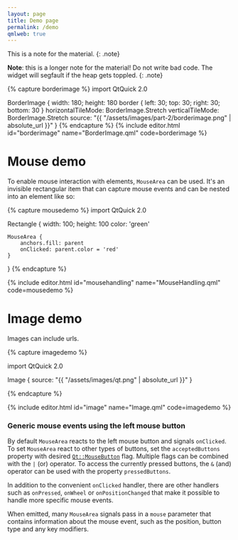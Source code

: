 ```yaml
---
layout: page
title: Demo page
permalink: /demo
qmlweb: true
---
```


This is a note for the material. 
{: .note}

**Note**: this is a longer note for the material! Do not write bad code. The widget will segfault if the heap gets toppled.
{: .note}

{% capture borderimage %}
import QtQuick 2.0

BorderImage {
    width: 180; height: 180
    border { left: 30; top: 30; right: 30; bottom: 30 }
    horizontalTileMode: BorderImage.Stretch
    verticalTileMode: BorderImage.Stretch
    source: "{{ "/assets/images/part-2/borderimage.png" | absolute_url }}"
}
{% endcapture %}
{% include editor.html id="borderimage" name="BorderImage.qml" code=borderimage %}

# Mouse demo

To enable mouse interaction with elements, `MouseArea` can be used. It's an invisible rectangular item that can capture mouse events and can be nested into an element like so:

{% capture mousedemo %}
import QtQuick 2.0

Rectangle {
    width: 100; height: 100
    color: 'green'

    MouseArea {
        anchors.fill: parent
        onClicked: parent.color = 'red'
    }
}
{% endcapture %}

{% include editor.html id="mousehandling" name="MouseHandling.qml" code=mousedemo %}

# Image demo

Images can include urls.

{% capture imagedemo %}


import QtQuick 2.0

Image {
    source: "{{ "/assets/images/qt.png" | absolute_url }}"
}

{% endcapture %}

{% include editor.html id="image" name="Image.qml" code=imagedemo %}

### Generic mouse events using the left mouse button

By default `MouseArea` reacts to the left mouse button and signals `onClicked`. To set `MouseArea` react to other types of buttons, set the `acceptedButtons` property with desired [`Qt::MouseButton`](http://doc.qt.io/qt-5/qt.html#MouseButton-enum) flag. Multiple flags can be combined with the `|` (or) operator. To access the currently pressed buttons, the `&` (and) operator can be used with the property `pressedButtons`.

In addition to the convenient `onClicked` handler, there are other handlers such as `onPressed`, `onWheel` or `onPositionChanged` that make it possible to handle more specific mouse events.

When emitted, many `MouseArea` signals pass in a `mouse` parameter that contains information about the mouse event, such as the position, button type and any key modifiers.


